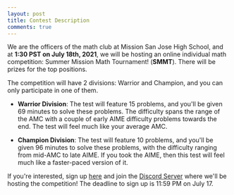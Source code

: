 ```yaml
---
layout: post
title: Contest Description
comments: true
---
```


We are the officers of the math club at Mission San Jose High School, and at **1:30 PST on July 18th, 2021**, we will be hosting an online individual math competition: Summer Mission Math Tournament! (**SMMT**). There will be prizes for the top positions.

The competition will have 2 divisions: Warrior and Champion, and you can only participate in one of them.

- **Warrior Division**: The test will feature 15 problems, and you'll be given 69 minutes to solve these problems. The difficulty spans the range of the AMC with a couple of early AIME difficulty problems towards the end. The test will feel much like your average AMC.

- **Champion Division**: The test will feature 10 problems, and you'll be given 96  minutes to solve these problems, with the difficulty ranging from mid-AMC to late AIME. If you took the AIME, then this test will feel much like a faster-paced version of it.

If you're interested, sign up [here](https://tinyurl.com/SummerMMT2021) and join the [Discord Server](https://discord.gg/BnqWpAswfZ) where we'll be hosting the competition! The deadline to sign up is 11:59 PM on July 17.
